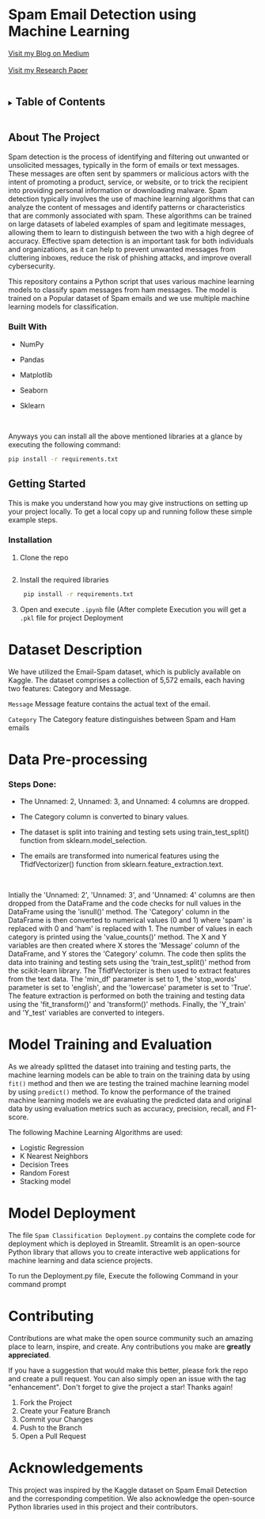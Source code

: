 # Spam Email Detection using Machine Learning 

<a href="https://medium.com/@kalyanmurapaka274/spam-e-mail-classification-using-machine-learning-caf5653e58e1">Visit my Blog on Medium</a>
<br><br>
<a href="https://ijrpr.com/uploads/V3ISSUE11/IJRPR7780.pdf">Visit my Research Paper</a> 

<!-- TABLE OF CONTENTS -->
<details>
  <summary><h2 style="display: inline-block">Table of Contents</h2></summary>
  <ol>
    <li>
      <a href="#about-the-project">About The Project</a>
      <ul>
        <li><a href="#built-with">Built With</a></li>
      </ul>
    </li>
    <li>
      <a href="#getting-started">Getting Started</a>
      <ul>
        <li><a href="#installation">Installation</a></li>
      </ul>
    </li>
    <li><a href="#data-Description">Data Description</a></li>
    <li><a href="#data-Pre-processing">Data Pre-processing</a></li>
    <li><a href="#model-Training-and-Evaluation">Model Training and Evaluation</a></li>
    <li><a href="#model-Deployment">Model Deployment</a></li>
    <li><a href="#contributing">Contributing</a></li>
    <li><a href="#license">License</a></li>
    <li><a href="#acknowledgments">Acknowledgments</a></li>
  </ol>
</details>



<!-- ABOUT THE PROJECT -->
## About The Project

Spam detection is the process of identifying and filtering out unwanted or unsolicited messages, typically in the form of emails or text messages. These messages are often sent by spammers or malicious actors with the intent of promoting a product, service, or website, or to trick the recipient into providing personal information or downloading malware. Spam detection typically involves the use of machine learning algorithms that can analyze the content of messages and identify patterns or characteristics that are commonly associated with spam. These algorithms can be trained on large datasets of labeled examples of spam and legitimate messages, allowing them to learn to distinguish between the two with a high degree of accuracy. Effective spam detection is an important task for both individuals and organizations, as it can help to prevent unwanted messages from cluttering inboxes, reduce the risk of phishing attacks, and improve overall cybersecurity.

This repository contains a Python script that uses various machine learning models to classify spam messages from ham messages. The model is trained on a Popular dataset of Spam emails and we use multiple machine learning models for classification.

### Built With

 - NumPy
 
 - Pandas

 - Matplotlib

 - Seaborn

 - Sklearn
 
 <br>
 
 Anyways you can install all the above mentioned libraries at a glance by executing the following command:
 
  ```sh
  pip install -r requirements.txt
  ```

<!-- GETTING STARTED -->
## Getting Started

This is make you understand how you may give instructions on setting up your project locally.
To get a local copy up and running follow these simple example steps.

### Installation

1. Clone the repo

   ```sh
   ```
2. Install the required libraries

   ```sh
    pip install -r requirements.txt
   ```
3. Open and execute ```.ipynb``` file (After complete Execution you will get a ```.pkl``` file for project Deployment

# Dataset Description

We have utilized the Email-Spam dataset, which is publicly available on Kaggle. The dataset comprises a collection of 5,572 emails, each having two features: Category and Message. 

```Message```   Message feature contains the actual text of the email. 

```Category```  The Category feature distinguishes between Spam and Ham emails

# Data Pre-processing

### Steps Done:

- The Unnamed: 2, Unnamed: 3, and Unnamed: 4 columns are dropped.

- The Category column is converted to binary values.

- The dataset is split into training and testing sets using train_test_split() function from sklearn.model_selection.

- The emails are transformed into numerical features using the TfidfVectorizer() function from sklearn.feature_extraction.text.
<br>


Intially the 'Unnamed: 2', 'Unnamed: 3', and 'Unnamed: 4' columns are then dropped from the DataFrame and the code checks for null values in the DataFrame using the 'isnull()' method. The 'Category' column in the DataFrame is then converted to numerical values (0 and 1) where 'spam' is replaced with 0 and 'ham' is replaced with 1.
The number of values in each category is printed using the 'value_counts()' method. The X and Y variables are then created where X stores the 'Message' column of the DataFrame, and Y stores the 'Category' column. The code then splits the data into training and testing sets using the 'train_test_split()' method from the scikit-learn library. The TfidfVectorizer is then used to extract features from the text data. The 'min_df' parameter is set to 1, the 'stop_words' parameter is set to 'english', and the 'lowercase' parameter is set to 'True'. The feature extraction is performed on both the training and testing data using the 'fit_transform()' and 'transform()' methods.
Finally, the 'Y_train' and 'Y_test' variables are converted to integers.

# Model Training and Evaluation

As we already splitted the dataset into training and testing parts, the machine learning models can be able to train on the training data by using ```fit()``` method and then we are testing the trained machine learning model by using ```predict()``` method. To know the performance of the  trained machine learning models we are evaluating the predicted data and original data by using evaluation metrics such as accuracy, precision, recall, and F1-score.

The following Machine Learning Algorithms are used:

- Logistic Regression
- K Nearest Neighbors
- Decision Trees
- Random Forest
- Stacking model

# Model Deployment

The file ```Spam Classification Deployment.py``` contains the complete code for deployment which is deployed in Streamlit. Streamlit is an open-source Python library that allows you to create interactive web applications for machine learning and data science projects.

To run the Deployment.py file, Execute the following Command in your command prompt



# Contributing

Contributions are what make the open source community such an amazing place to learn, inspire, and create. Any contributions you make are **greatly appreciated**.

If you have a suggestion that would make this better, please fork the repo and create a pull request. You can also simply open an issue with the tag "enhancement".
Don't forget to give the project a star! Thanks again!

1. Fork the Project
2. Create your Feature Branch 
3. Commit your Changes 
4. Push to the Branch 
5. Open a Pull Request



# Acknowledgements

This project was inspired by the Kaggle dataset on Spam Email Detection and the corresponding competition. We also acknowledge the open-source Python libraries used in this project and their contributors.




